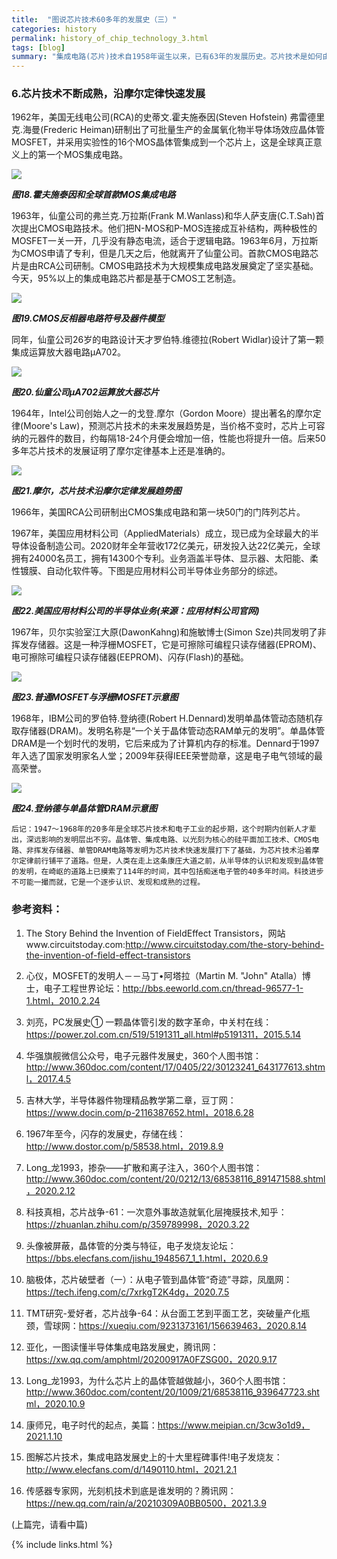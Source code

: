 ```yaml
---
title:  "图说芯片技术60多年的发展史（三）"
categories: history
permalink: history_of_chip_technology_3.html
tags: [blog]
summary: "集成电路(芯片)技术自1958年诞生以来，已有63年的发展历史。芯片技术是如何由开始的原始和不成熟，一步一步发展成为今天高科技皇冠上的技术明珠。本站将以连载的形式陆续刊登本文，第三期介绍芯片技术不断成熟，沿摩尔定律快速发展。"
---
```


### 6.芯片技术不断成熟，沿摩尔定律快速发展

1962年，美国无线电公司(RCA)的史蒂文.霍夫施泰因(Steven Hofstein) 弗雷德里克.海曼(Frederic Heiman)研制出了可批量生产的金属氧化物半导体场效应晶体管MOSFET，并采用实验性的16个MOS晶体管集成到一个芯片上，这是全球真正意义上的第一个MOS集成电路。

![](/images/blogs/history_of_chip_technology_fig18.jpg)

***图18.霍夫施泰因和全球首款MOS集成电路***

1963年，仙童公司的弗兰克.万拉斯(Frank M.Wanlass)和华人萨支唐(C.T.Sah)首次提出CMOS电路技术。他们把N-MOS和P-MOS连接成互补结构，两种极性的MOSFET一关一开，几乎没有静态电流，适合于逻辑电路。1963年6月，万拉斯为CMOS申请了专利，但是几天之后，他就离开了仙童公司。首款CMOS电路芯片是由RCA公司研制。CMOS电路技术为大规模集成电路发展奠定了坚实基础。今天，95%以上的集成电路芯片都是基于CMOS工艺制造。

![](/images/blogs/history_of_chip_technology_fig19.jpg)

***图19.CMOS反相器电路符号及器件模型***

同年，仙童公司26岁的电路设计天才罗伯特.维德拉(Robert Widlar)设计了第一颗集成运算放大器电路μA702。

![](/images/blogs/history_of_chip_technology_fig20.jpg)

***图20.仙童公司μA702运算放大器芯片***

1964年，Intel公司创始人之一的戈登.摩尔（Gordon Moore）提出著名的摩尔定律(Moore's Law)，预测芯片技术的未来发展趋势是，当价格不变时，芯片上可容纳的元器件的数目，约每隔18-24个月便会增加一倍，性能也将提升一倍。后来50多年芯片技术的发展证明了摩尔定律基本上还是准确的。

![](/images/blogs/history_of_chip_technology_fig21.jpg)

***图21.摩尔，芯片技术沿摩尔定律发展趋势图***

1966年，美国RCA公司研制出CMOS集成电路和第一块50门的门阵列芯片。

1967年，美国应用材料公司（AppliedMaterials）成立，现已成为全球最大的半导体设备制造公司。2020财年全年营收172亿美元，研发投入达22亿美元，全球拥有24000名员工，拥有14300个专利。业务涵盖半导体、显示器、太阳能、柔性镀膜、自动化软件等。下图是应用材料公司半导体业务部分的综述。

![](/images/blogs/history_of_chip_technology_fig22.jpg)

***图22.美国应用材料公司的半导体业务(来源：应用材料公司官网)***

1967年，贝尔实验室江大原(DawonKahng)和施敏博士(Simon Sze)共同发明了非挥发存储器。这是一种浮栅MOSFET，它是可擦除可编程只读存储器(EPROM)、电可擦除可编程只读存储器(EEPROM)、闪存(Flash)的基础。

![](/images/blogs/history_of_chip_technology_fig23.jpg)

***图23.普通MOSFET与浮栅MOSFET示意图***

1968年，IBM公司的罗伯特.登纳德(Robert H.Dennard)发明单晶体管动态随机存取存储器(DRAM)。发明名称是“一个关于晶体管动态RAM单元的发明”。单晶体管DRAM是一个划时代的发明，它后来成为了计算机内存的标准。Dennard于1997年入选了国家发明家名人堂；2009年获得IEEE荣誉勋章，这是电子电气领域的最高荣誉。

![](/images/blogs/history_of_chip_technology_fig24.jpg)

***图24.登纳德与单晶体管DRAM示意图***

```
后记：1947～1968年的20多年是全球芯片技术和电子工业的起步期，这个时期内创新人才辈出，深远影响的发明层出不穷。晶体管、集成电路、以光刻为核心的硅平面加工技术、CMOS电路、非挥发存储器、单管DRAM电路等发明为芯片技术快速发展打下了基础，为芯片技术沿着摩尔定律前行铺平了道路。但是，人类在走上这条康庄大道之前，从半导体的认识和发现到晶体管的发明，在崎岖的道路上已摸索了114年的时间，其中包括痴迷电子管的40多年时间。科技进步不可能一撮而就，它是一个逐步认识、发现和成熟的过程。
```


### 参考资料：

1. The Story Behind the Invention of FieldEffect Transistors，网站www.circuitstoday.com:http://www.circuitstoday.com/the-story-behind-the-invention-of-field-effect-transistors

2. 心仪，MOSFET的发明人－－马丁•阿塔拉（Martin M. "John" Atalla）博士，电子工程世界论坛：http://bbs.eeworld.com.cn/thread-96577-1-1.html，2010.2.24

3. 刘亮，PC发展史① 一颗晶体管引发的数字革命，中关村在线：https://power.zol.com.cn/519/5191311_all.html#p5191311，2015.5.14

4. 华强旗舰微信公众号，电子元器件发展史，360个人图书馆：http://www.360doc.com/content/17/0405/22/30123241_643177613.shtml，2017.4.5

5. 吉林大学，半导体器件物理精品教学第二章，豆丁网：https://www.docin.com/p-2116387652.html，2018.6.28

6. 1967年至今，闪存的发展史，存储在线：http://www.dostor.com/p/58538.html，2019.8.9

7. Long_龙1993，掺杂——扩散和离子注入，360个人图书馆：http://www.360doc.com/content/20/0212/13/68538116_891471588.shtml，2020.2.12

8. 科技真相，芯片战争-61：一次意外事故造就氧化层掩膜技术,知乎：https://zhuanlan.zhihu.com/p/359789998，2020.3.22

9. 头像被屏蔽，晶体管的分类与特征，电子发烧友论坛：https://bbs.elecfans.com/jishu_1948567_1_1.html，2020.6.9

10. 脑极体，芯片破壁者（一）：从电子管到晶体管“奇迹”寻踪，凤凰网：https://tech.ifeng.com/c/7xrkgT2K4dg，2020.7.5

11. TMT研究-爱好者，芯片战争-64：从台面工艺到平面工艺，突破量产化瓶颈，雪球网：https://xueqiu.com/9231373161/156639463，2020.8.14

12. 亚化，一图读懂半导体集成电路发展史，腾讯网：https://xw.qq.com/amphtml/20200917A0FZSG00，2020.9.17

13. Long_龙1993，为什么芯片上的晶体管越做越小，360个人图书馆：http://www.360doc.com/content/20/1009/21/68538116_939647723.shtml，2020.10.9

14. 康师兄，电子时代的起点，美篇：https://www.meipian.cn/3cw3o1d9，2021.1.10

15. 图解芯片技术，集成电路发展史上的十大里程碑事件!电子发烧友：http://www.elecfans.com/d/1490110.html，2021.2.1

16. 传感器专家网，光刻机技术到底是谁发明的？腾讯网：https://new.qq.com/rain/a/20210309A0BB0500，2021.3.9


(上篇完，请看中篇)

{% include links.html %}
